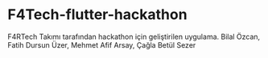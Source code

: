 # F4Tech-flutter-hackathon
F4RTech Takımı tarafından hackathon için geliştirilen uygulama. Bilal Özcan, Fatih Dursun Üzer, Mehmet Afif Arsay, Çağla Betül Sezer 
